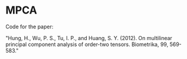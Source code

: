 # MPCA

Code for the paper:

"Hung, H., Wu, P. S., Tu, I. P., and Huang, S. Y. (2012). On
multilinear principal component analysis of order-two tensors. Biometrika, 99, 569-583."
